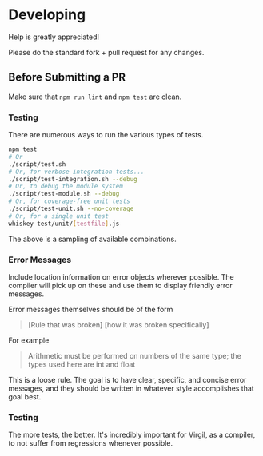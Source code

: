 # Developing

Help is greatly appreciated!

Please do the standard fork + pull request for any changes.

## Before Submitting a PR

Make sure that `npm run lint` and `npm test` are clean.

### Testing

There are numerous ways to run the various types of tests.

```bash
npm test
# Or
./script/test.sh
# Or, for verbose integration tests...
./script/test-integration.sh --debug
# Or, to debug the module system
./script/test-module.sh --debug
# Or, for coverage-free unit tests
./script/test-unit.sh --no-coverage
# Or, for a single unit test
whiskey test/unit/[testfile].js
```

The above is a sampling of available combinations.

### Error Messages

Include location information on error objects wherever possible.  The
compiler will pick up on these and use them to display friendly error
messages.

Error messages themselves should be of the form

> [Rule that was broken] [how it was broken specifically]

For example

> Arithmetic must be performed on numbers of the same type; the types
> used here are int and float

This is a loose rule.  The goal is to have clear, specific, and
concise error messages, and they should be written in whatever style
accomplishes that goal best.

### Testing

The more tests, the better.  It's incredibly important for Virgil, as
a compiler, to not suffer from regressions whenever possible.
